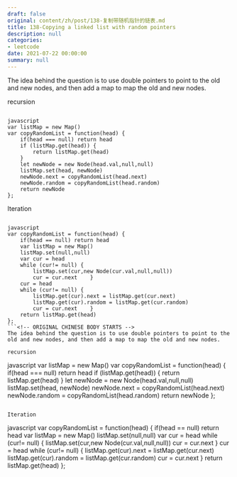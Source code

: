 ```yaml
---
draft: false
original: content/zh/post/138-复制带随机指针的链表.md
title: 138-Copying a linked list with random pointers
description: null
categories:
- leetcode
date: 2021-07-22 00:00:00
summary: null
---
```


The idea behind the question is to use double pointers to point to the old and new nodes, and then add a map to map the old and new nodes.

recursion

```

javascript
var listMap = new Map()
var copyRandomList = function(head) {
    if(head === null) return head
    if (listMap.get(head)) {
        return listMap.get(head)
    }
    let newNode = new Node(head.val,null,null)
    listMap.set(head, newNode)
    newNode.next = copyRandomList(head.next)
    newNode.random = copyRandomList(head.random)
    return newNode
};
```

Iteration

```

javascript
var copyRandomList = function(head) {
    if(head == null) return head
    var listMap = new Map()
    listMap.set(null,null)
    var cur = head
    while (cur!= null) {
        listMap.set(cur,new Node(cur.val,null,null))
        cur = cur.next    }
    cur = head
    while (cur!= null) {
        listMap.get(cur).next = listMap.get(cur.next)
        listMap.get(cur).random = listMap.get(cur.random)
        cur = cur.next    }
    return listMap.get(head)
};
```<!-- ORIGINAL CHINESE BODY STARTS -->
The idea behind the question is to use double pointers to point to the old and new nodes, and then add a map to map the old and new nodes.

recursion

```

javascript
var listMap = new Map()
var copyRandomList = function(head) {
    if(head === null) return head
    if (listMap.get(head)) {
        return listMap.get(head)
    }
    let newNode = new Node(head.val,null,null)
    listMap.set(head, newNode)
    newNode.next = copyRandomList(head.next)
    newNode.random = copyRandomList(head.random)
    return newNode
};
```

Iteration

```

javascript
var copyRandomList = function(head) {
    if(head == null) return head
    var listMap = new Map()
    listMap.set(null,null)
    var cur = head
    while (cur!= null) {
        listMap.set(cur,new Node(cur.val,null,null))
        cur = cur.next    }
    cur = head
    while (cur!= null) {
        listMap.get(cur).next = listMap.get(cur.next)
        listMap.get(cur).random = listMap.get(cur.random)
        cur = cur.next    }
    return listMap.get(head)
};
```<!-- ORIGINAL CHINESE BODY ENDS -->

